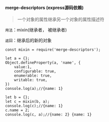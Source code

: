 #### merge-descriptors (express源码依赖)

> 一个对象的属性继承另一个对象的属性描述符

```用法```：mixin(继承者， 被继承者)

```返回```：继承后的新的对象

```
const mixin = require('merge-descriptors');

let a = {};
Object.defineProperty(a, 'name', {
    value:1,
    configurable: true, 
    enumerable: true, 
    writable: true, 
})
console.log(a);//{name: 1}

let b = {};
let c = mixin(b, a);
console.log(c);//{name: 1}
c.name = 2;
console.log(c, a);//{name: 2} {name: 1}
```


